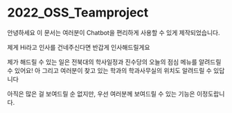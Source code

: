 # 2022_OSS_Teamproject

안녕하세요 이 문서는 여러분이 
Chatbot을 편리하게 사용할 수 있게 제작되었습니다.

제게 Hi라고 인사를 건네주신다면 반갑게 인사해드릴게요

제가 해드릴 수 있는 일은 
전북대의 학사일정과 
진수당의 오늘의 점심 메뉴를 알려드릴 수 있어요!
아 그리고 여러분이 찾고 있는 학과의 
학과사무실의 위치도 알려드릴 수 있답니다

아직은 많은 걸 보여드릴 순 없지만, 우선 여러분께 보여드릴 수 있는 기능은 이정도랍니다.